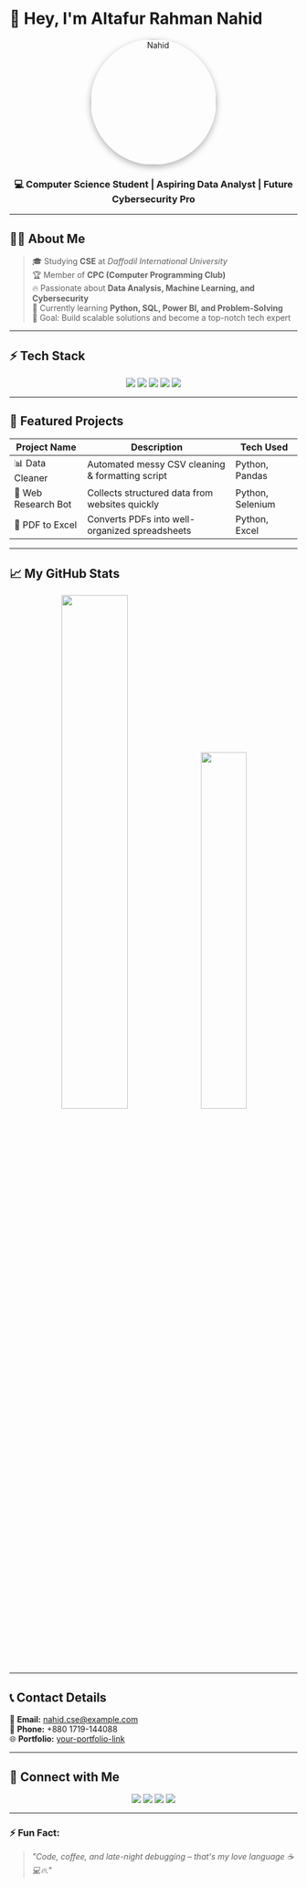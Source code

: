 # 👋 Hey, I'm Altafur Rahman Nahid

<p align="center">
  <img src="https://i.postimg.cc/Y9P0FR2k/IMG-8688.avif" 
       alt="Nahid" 
       width="220" 
       style="border-radius: 50%; box-shadow: 0px 4px 12px rgba(0,0,0,0.3);">
</p>

<h3 align="center">💻 Computer Science Student | Aspiring Data Analyst | Future Cybersecurity Pro</h3>

---

## 👨‍💻 About Me
> 🎓 Studying **CSE** at *Daffodil International University*  
> 🏆 Member of **CPC (Computer Programming Club)**  
> 🔥 Passionate about **Data Analysis, Machine Learning, and Cybersecurity**  
> 🌱 Currently learning **Python, SQL, Power BI, and Problem-Solving**  
> 🎯 Goal: Build scalable solutions and become a top-notch tech expert  

---

## ⚡ Tech Stack
<p align="center">
  <img src="https://img.shields.io/badge/Python-3776AB?style=for-the-badge&logo=python&logoColor=white"/>
  <img src="https://img.shields.io/badge/C-00599C?style=for-the-badge&logo=c&logoColor=white"/>
  <img src="https://img.shields.io/badge/Java-007396?style=for-the-badge&logo=java&logoColor=white"/>
  <img src="https://img.shields.io/badge/MySQL-4479A1?style=for-the-badge&logo=mysql&logoColor=white"/>
  <img src="https://img.shields.io/badge/Power%20BI-F2C811?style=for-the-badge&logo=powerbi&logoColor=black"/>
</p>

---

## 📂 Featured Projects
| Project Name       | Description                                       | Tech Used       |
|--------------------|---------------------------------------------------|-----------------|
| 📊 Data Cleaner     | Automated messy CSV cleaning & formatting script | Python, Pandas  |
| 🔎 Web Research Bot | Collects structured data from websites quickly   | Python, Selenium|
| 📑 PDF to Excel     | Converts PDFs into well-organized spreadsheets   | Python, Excel   |

---

## 📈 My GitHub Stats
<p align="center">
  <img src="https://github-readme-stats.vercel.app/api?username=nahid-cse&show_icons=true&theme=tokyonight" width="48%" />
  <img src="https://github-readme-stats.vercel.app/api/top-langs/?username=nahid-cse&layout=compact&theme=tokyonight" width="40%" />
</p>

---

## 📞 Contact Details

📧 **Email:** nahid.cse@example.com  
📱 **Phone:** +880 1719-144088  
🌐 **Portfolio:** [your-portfolio-link](#)  

---

## 🤝 Connect with Me
<p align="center">
  <a href="[your-upwork-link]"><img src="https://img.shields.io/badge/Upwork-6FDA44?style=for-the-badge&logo=upwork&logoColor=white"/></a>
  <a href="[your-linkedin-profile]"><img src="https://img.shields.io/badge/LinkedIn-0077B5?style=for-the-badge&logo=linkedin&logoColor=white"/></a>
  <a href="[your-instagram-profile]"><img src="https://img.shields.io/badge/Instagram-E4405F?style=for-the-badge&logo=instagram&logoColor=white"/></a>
  <a href="https://facebook.com/sadaf.naahid"><img src="https://img.shields.io/badge/Facebook-1877F2?style=for-the-badge&logo=facebook&logoColor=white"/></a>
</p>

---

### ⚡ Fun Fact:
> *"Code, coffee, and late-night debugging – that's my love language ☕💻🔥."*
